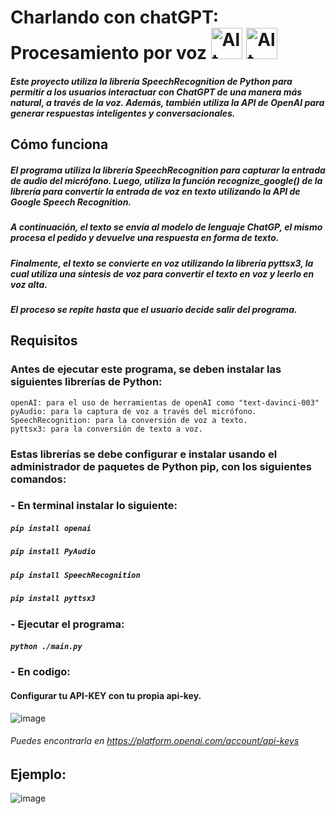 # Charlando con chatGPT: Procesamiento por voz <img src="https://storage.googleapis.com/replit/images/1674608855465_996234acf8be071c053213c4767a8816.jpeg" alt="Alt Text" width="50" height="50"> <img src="https://previews.123rf.com/images/virtaa/virtaa1511/virtaa151100009/48180609-icono-de-sonido-s%C3%ADmbolo-de-altavoz-vector-volumen-el-estilo-de-dise%C3%B1o-plano-moderno-m%C3%ADnimo.jpg" alt="Alt Text" width="50" height="50">

##### Este proyecto utiliza la librería SpeechRecognition de Python para permitir a los usuarios interactuar con ChatGPT de una manera más natural, a través de la voz. Además, también utiliza la API de OpenAI para generar respuestas inteligentes y conversacionales.

## Cómo funciona
##### El programa utiliza la librería SpeechRecognition para capturar la entrada de audio del micrófono. Luego, utiliza la función recognize_google() de la librería para convertir la entrada de voz en texto utilizando la API de Google Speech Recognition.
##### A continuación, el texto se envía al modelo de lenguaje ChatGP, el mismo procesa el pedido y devuelve una respuesta en forma de texto.
##### Finalmente, el texto se convierte en voz utilizando la librería pyttsx3, la cual utiliza una síntesis de voz para convertir el texto en voz y leerlo en voz alta.
##### El proceso se repite hasta que el usuario decide salir del programa.

## Requisitos
### Antes de ejecutar este programa, se deben instalar las siguientes librerías de Python:
    openAI: para el uso de herramientas de openAI como "text-davinci-003"
    pyAudio: para la captura de voz a través del micrófono.
    SpeechRecognition: para la conversión de voz a texto.
    pyttsx3: para la conversión de texto a voz.

### Estas librerías se debe configurar e instalar usando el administrador de paquetes de Python pip, con los siguientes comandos:

### - En terminal instalar lo siguiente:
##### `pip install openai`
##### `pip install PyAudio`
##### `pip install SpeechRecognition`
##### `pip install pyttsx3`
### - Ejecutar el programa:
##### `python ./main.py`

### - En codigo:
#### Configurar tu API-KEY con tu propia api-key.
![image](https://user-images.githubusercontent.com/69114833/226231121-aff69469-793d-4812-9d3b-66dd26602f3b.png)
###### Puedes encontrarla en https://platform.openai.com/account/api-keys

## Ejemplo:
![image](https://user-images.githubusercontent.com/69114833/227566907-749b121f-fe1e-4c31-94a8-1afbf4454a14.png)